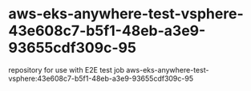 # aws-eks-anywhere-test-vsphere-43e608c7-b5f1-48eb-a3e9-93655cdf309c-95
repository for use with E2E test job aws-eks-anywhere-test-vsphere:43e608c7-b5f1-48eb-a3e9-93655cdf309c-95

